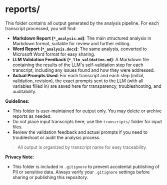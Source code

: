 # reports/

This folder contains all output generated by the analysis pipeline. For each transcript processed, you will find:

- **Markdown Report (`*_analysis.md`)**: The main structured analysis in Markdown format, suitable for review and further editing.
- **Word Report (`*_analysis.docx`)**: The same analysis, converted to Microsoft Word format for easy sharing.
- **LLM Validation Feedback (`*_llm_validation.md`)**: A Markdown file containing the results of the LLM's self-validation step for each transcript, including any issues found and how they were addressed.
- **Actual Prompts Used**: For each transcript and each step (initial, validation, revision), the exact prompts sent to the LLM (with all variables filled in) are saved here for transparency, troubleshooting, and auditability.

**Guidelines:**
- This folder is user-maintained for output only. You may delete or archive reports as needed.
- Do not place input transcripts here; use the `transcripts/` folder for input files.
- Review the validation feedback and actual prompts if you need to troubleshoot or audit the analysis process.

> All output is organized by transcript name for easy traceability.

**Privacy Note:**
- This folder is included in `.gitignore` to prevent accidental publishing of PII or sensitive data. Always verify your `.gitignore` settings before sharing or publishing this repository.
